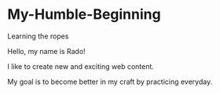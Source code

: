 # My-Humble-Beginning
Learning the ropes

Hello, my name is Rado!

I like to create new and exciting web content. 

My goal is to become better in my craft by practicing everyday.
